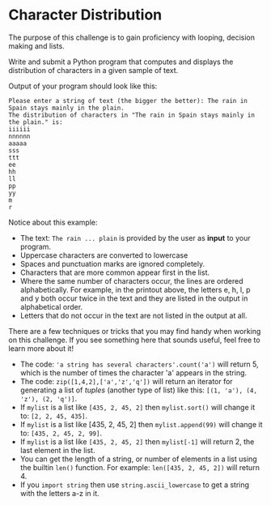 # Character Distribution

The purpose of this challenge is to gain proficiency with looping, decision making and lists.

Write and submit a Python program that computes and displays the distribution of characters 
in a given sample of text.

Output of your program should look like this:

```
Please enter a string of text (the bigger the better): The rain in Spain stays mainly in the plain.
The distribution of characters in "The rain in Spain stays mainly in the plain." is:
iiiiii
nnnnnn
aaaaa
sss
ttt
ee
hh
ll
pp
yy
m
r
```

Notice about this example:

* The text: ```The rain ... plain``` is provided by the user as **input** to your program.
* Uppercase characters are converted to lowercase
* Spaces and punctuation marks are ignored completely.
* Characters that are more common appear first in the list.
* Where the same number of characters occur, the lines are ordered alphabetically. For example, 
  in the printout above, the letters e, h, l, p and y both occur twice in the text and they are 
  listed in the output in alphabetical order.
* Letters that do not occur in the text are not listed in the output at all.

There are a few techniques or tricks that you may find handy when working on this challenge. 
If you see something here that sounds useful, feel free to learn more about it!

* The code: ```'a string has several characters'.count('a')``` 
  will return 5, which is the number of times the character 'a' appears in the string.
* The code: ```zip([1,4,2],['a','z','q'])``` 
  will return an iterator for generating a list of *tuples* (another type of list) like 
  this: ```[(1, 'a'), (4, 'z'), (2, 'q')]```.
* If ```mylist``` is a list like ```[435, 2, 45, 2]``` then ```mylist.sort()``` 
  will change it to: ```[2, 2, 45, 435]```.
* If ```mylist``` is a list like [435, 2, 45, 2] then ```mylist.append(99)``` will change it 
  to: ```[435, 2, 45, 2, 99]```.
* If ```mylist``` is a list like ```[435, 2, 45, 2]``` then ```mylist[-1]``` will return 2, the last
  element in the list.
* You can get the length of a string, or number of elements in a list using the builtin
  ```len()``` function. For example:
  ```len([435, 2, 45, 2])``` will return 4.
* If you ```import string``` then use ```string.ascii_lowercase``` to get a string with the 
  letters a-z in it.
